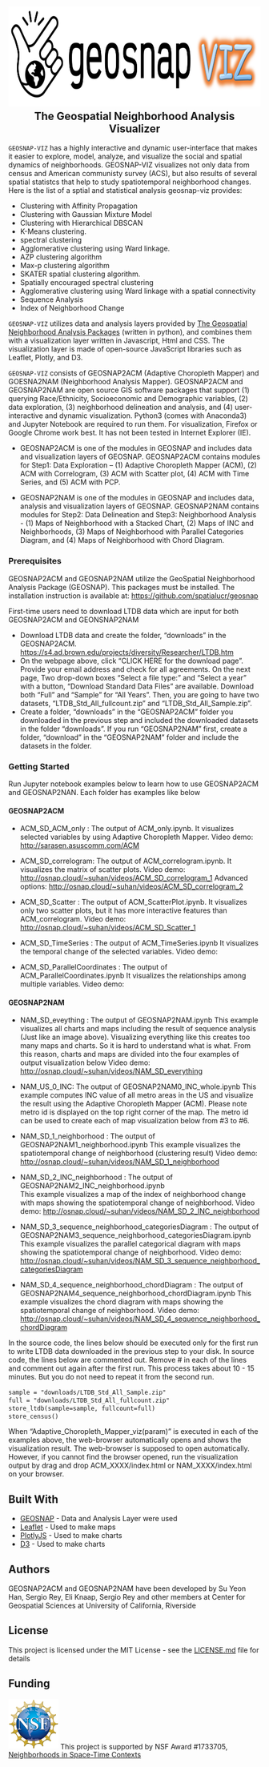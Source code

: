 <p align="center">
<img height=200 src="images/geosnap_viz.png" alt="geosnap"/>
</p>

<h2 align="center" style="margin-top:-10px">The Geospatial Neighborhood Analysis Visualizer</h2> 


`GEOSNAP-VIZ` has a highly interactive and dynamic user-interface that makes it easier to explore, model, analyze, and visualize the social and spatial dynamics of neighborhoods. GEOSNAP-VIZ visualizes not only data from census and American communisty survey (ACS), but also results of several spatial statistcs that help to study spatiotemporal neighborhood changes. Here is the list of a sptial and statistical analysis geosnap-viz provides:

- Clustering with Affinity Propagation
- Clustering with Gaussian Mixture Model
- Clustering with Hierarchical DBSCAN
- K-Means clustering.
- spectral clustering
- Agglomerative clustering using Ward linkage.
- AZP clustering algorithm
- Max-p clustering algorithm 
- SKATER spatial clustering algorithm.
- Spatially encouraged spectral clustering
- Agglomerative clustering using Ward linkage with a spatial connectivity
- Sequence Analysis
- Index of Neighborhood Change 

`GEOSNAP-VIZ` utilizes data and analysis layers provided by <a href="https://github.com/spatialucr/geosnap" target="_blank">The Geospatial Neighborhood Analysis Packages</a> (written in python), and combines them with a visualization layer written in Javascript, Html and CSS. The visualization layer is made of open-source JavaScript libraries such as Leaflet, Plotly, and D3.

`GEOSNAP-VIZ` consists of GEOSNAP2ACM (Adaptive Choropleth Mapper) and GOESNA2NAM (Neighborhood Analysis Mapper). GEOSNAP2ACM and GEOSNAP2NAM are open source GIS software packages that support (1) querying Race/Ethnicity, Socioeconomic and Demographic variables, (2) data exploration, (3) neighborhood delineation and analysis, and (4) user-interactive and dynamic visualization. Python3 (comes with Anaconda3) and Jupyter Notebook are required to run them. For visualization, Firefox  or Google Chrome work best. It has not been tested in Internet Explorer (IE).

- GEOSNAP2ACM is one of the modules in GEOSNAP and includes data and visualization layers of GEOSNAP. GEOSNAP2ACM contains modules for Step1: Data Exploration – (1) Adaptive Choropleth Mapper (ACM), (2) ACM with Correlogram, (3) ACM with Scatter plot, (4) ACM with Time Series, and (5) ACM with PCP.

- GEOSNAP2NAM is one of the modules in GEOSNAP and includes data, analysis and visualization layers of GEOSNAP. GEOSNAP2NAM contains modules for Step2: Data Delineation and Step3: Neighborhood Analysis - (1) Maps of Neighborhood with a Stacked Chart, (2) Maps of INC and Neighborhoods, (3) Maps of Neighborhood with Parallel Categories Diagram, and (4) Maps of Neighborhood with Chord Diagram.

### Prerequisites

GEOSNAP2ACM and GEOSNAP2NAM utilize the GeoSpatial Neighborhood Analysis Package (GEOSNAP). This packages must be installed. The installation instruction is available at: https://github.com/spatialucr/geosnap 

First-time users need to download LTDB data which are input for both GEOSNAP2ACM and GEONSNAP2NAM
- Download LTDB data and create the folder, “downloads” in the GEOSNAP2ACM. https://s4.ad.brown.edu/projects/diversity/Researcher/LTDB.htm
- On the webpage above, click “CLICK HERE for the download page”. Provide your email address and check for all agreements. On the next page, Two drop-down boxes “Select a file type:” and “Select a year” with a button, “Download Standard Data Files” are available. Download both “Full” and “Sample” for “All Years”. Then, you are going to have two datasets, “LTDB_Std_All_fullcount.zip” and “LTDB_Std_All_Sample.zip”. 
- Create a folder, “downloads” in the “GEOSNAP2ACM” folder you downloaded in the previous step and included the downloaded datasets in the folder “downloads”. If you run “GEOSNAP2NAM” first, create a folder, “download” in the “GEOSNAP2NAM” folder and include the datasets in the folder. 

### Getting Started

Run Jupyter notebook examples below to learn how to use GEOSNAP2ACM and GEOSNAP2NAN. Each folder has examples like below
#### GEOSNAP2ACM 
- ACM_SD_ACM_only : The output of ACM_only.ipynb. 
It visualizes selected variables by using Adaptive Choropleth Mapper.
Video demo: http://sarasen.asuscomm.com/ACM

- ACM_SD_correlogram: The output of ACM_correlogram.ipynb. 
It visualizes the matrix of scatter plots.
Video demo: http://osnap.cloud/~suhan/videos/ACM_SD_correlogram_1
Advanced options: http://osnap.cloud/~suhan/videos/ACM_SD_correlogram_2

- ACM_SD_Scatter : The output of  ACM_ScatterPlot.ipynb. 
It visualizes only two scatter plots, but it has more interactive features than ACM_correlogram.
Video demo: http://osnap.cloud/~suhan/videos/ACM_SD_Scatter_1

- ACM_SD_TimeSeries : The output of ACM_TimeSeries.ipynb
It visualizes the temporal change of the selected variables. 
Video demo:

- ACM_SD_ParallelCoordinates : The output of  ACM_ParallelCoordinates.ipynb
It visualizes the relationships among multiple variables.
Video demo:

#### GEOSNAP2NAM
- NAM_SD_eveything : The output of GEOSNAP2NAM.ipynb 
This example visualizes all charts and maps including the result of sequence analysis (Just like an image above). Visualizing everything like this creates too many maps and charts. So it is hard to understand what is what. From this reason, charts and maps are divided into the four examples of output visualization below
Video demo: http://osnap.cloud/~suhan/videos/NAM_SD_everything

- NAM_US_0_INC: The output of GEOSNAP2NAM0_INC_whole.ipynb 
This example computes INC value of all metro areas in the US and visualize the result using the Adaptive Choropleth Mapper (ACM). Please note metro id is displayed on the top right corner of the map. The metro id can be used to create each of map visualization below from #3 to #6.

- NAM_SD_1_neighborhood : The output of  GEOSNAP2NAM1_neighborhood.ipynb 
This example visualizes the spatiotemporal change of neighborhood (clustering result)
Video demo: http://osnap.cloud/~suhan/videos/NAM_SD_1_neighborhood

- NAM_SD_2_INC_neighborhood : The output of GEOSNAP2NAM2_INC_neighborhood.ipynb  
This example visualizes a map of the index of neighborhood change with maps showing the spatiotemporal change of neighborhood.
 Video demo: http://osnap.cloud/~suhan/videos/NAM_SD_2_INC_neighborhood


- NAM_SD_3_sequence_neighborhood_categoriesDiagram : The output of  GEOSNAP2NAM3_sequence_neighborhood_categoriesDiagram.ipynb
This example visualizes the parallel categorical diagram with maps showing the spatiotemporal change of neighborhood.
Video demo: http://osnap.cloud/~suhan/videos/NAM_SD_3_sequence_neighborhood_categoriesDiagram

- NAM_SD_4_sequence_neighborhood_chordDiagram : The output of GEOSNAP2NAM4_sequence_neighborhood_chordDiagram.ipynb
This example visualizes the chord diagram with maps showing the spatiotemporal change of neighborhood. 
 Video demo: http://osnap.cloud/~suhan/videos/NAM_SD_4_sequence_neighborhood_chordDiagram

 
In the source code, the lines below should be executed only for the first run to write LTDB data downloaded in the previous step to your disk. In source code, the lines below are commented out. Remove # in each of the lines and comment out again after the first run. This process takes about 10 - 15 minutes. But you do not need to repeat it from the second run.
```
sample = "downloads/LTDB_Std_All_Sample.zip"
full = "downloads/LTDB_Std_All_fullcount.zip"
store_ltdb(sample=sample, fullcount=full)
store_census()
```

When “Adaptive_Choropleth_Mapper_viz(param)” is executed in each of the examples above, the web-browser automatically opens and shows the visualization result. The web-browser is supposed to open automatically. However, if you cannot find the browser opened, run the visualization output by drag and drop ACM_XXXX/index.html or NAM_XXXX/index.html on your browser.


## Built With

* [GEOSNAP](https://github.com/spatialucr/geosnap) - Data and Analysis Layer were used
* [Leaflet](https://leafletjs.com) - Used to make maps
* [PlotlyJS](https://plot.ly/javascript/) - Used to make charts
* [D3](https://d3js.org/) - Used to make charts


## Authors

GEOSNAP2ACM and GEOSNAP2NAM have been developed by Su Yeon Han, Sergio Rey, Eli Knaap, Sergio Rey and other members at Center for Geospatial Sciences at University of California, Riverside

## License

This project is licensed under the MIT License - see the [LICENSE.md](LICENSE.md) file for details

## Funding

<img src="images/nsf_logo.jpg" width=100 /> This project is supported by NSF Award #1733705,
[Neighborhoods in Space-Time Contexts](https://www.nsf.gov/awardsearch/showAward?AWD_ID=1733705&HistoricalAwards=false)

